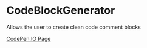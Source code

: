 # CodeBlockGenerator
Allows the user to create clean code comment blocks

<a href="https://codepen.io/tbm0115/full/ZyBXpZ/">CodePen.IO Page</a>
